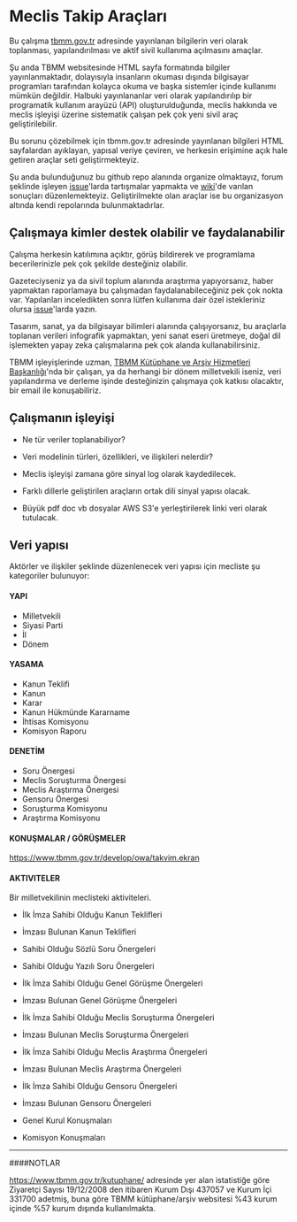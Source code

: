 # Meclis Takip Araçları

Bu çalışma [tbmm.gov.tr](https://www.tbmm.gov.tr/) adresinde yayınlanan bilgilerin veri olarak toplanması, yapılandırılması ve aktif sivil kullanıma açılmasını amaçlar.

Şu anda TBMM websitesinde HTML sayfa formatında bilgiler yayınlanmaktadır, dolayısıyla insanların okuması dışında bilgisayar programları tarafından kolayca okuma ve başka sistemler içinde kullanımı mümkün değildir. Halbuki yayınlananlar veri olarak yapılandırılıp bir programatik kullanım arayüzü (API) oluşturulduğunda, meclis hakkında ve meclis işleyişi üzerine sistematik çalışan pek çok yeni sivil araç geliştirilebilir.

Bu sorunu çözebilmek için tbmm.gov.tr adresinde yayınlanan bilgileri HTML sayfalardan ayıklayan, yapısal veriye çeviren, ve herkesin erişimine açık hale getiren araçlar seti geliştirmekteyiz.

Şu anda bulunduğunuz bu github repo alanında organize olmaktayız, forum şeklinde işleyen [issue](https://github.com/meclistakip/tbmm-graph/issues)'larda tartışmalar yapmakta ve [wiki](https://github.com/meclistakip/tbmm-graph/wiki)'de varılan sonuçları düzenlemekteyiz. Geliştirilmekte olan araçlar ise bu organizasyon altında kendi repolarında bulunmaktadırlar.

## Çalışmaya kimler destek olabilir ve faydalanabilir

Çalışma herkesin katılımına açıktır, görüş bildirerek ve programlama becerilerinizle pek çok şekilde desteğiniz olabilir.

Gazeteciyseniz ya da sivil toplum alanında araştırma yapıyorsanız, haber yapmaktan raporlamaya bu çalışmadan faydalanabileceğiniz pek çok nokta var. Yapılanları inceledikten sonra lütfen kullanıma dair özel istekleriniz olursa [issue]()'larda yazın.

Tasarım, sanat, ya da bilgisayar bilimleri alanında çalışıyorsanız, bu araçlarla toplanan verileri infografik yapmaktan, yeni sanat eseri üretmeye, doğal dil işlemekten yapay zeka çalışmalarına pek çok alanda kullanabilirsiniz.

TBMM işleyişlerinde uzman, [TBMM Kütüphane ve Arşiv Hizmetleri Başkanlığı](https://www.tbmm.gov.tr/kutuphane/)'nda bir çalışan, ya da herhangi bir dönem milletvekili iseniz, veri yapılandırma ve derleme işinde desteğinizin çalışmaya çok katkısı olacaktır, bir email ile konuşabiliriz.

## Çalışmanın işleyişi

- Ne tür veriler toplanabiliyor?

- Veri modelinin türleri, özellikleri, ve ilişkileri nelerdir?

- Meclis işleyişi zamana göre sinyal log olarak kaydedilecek.

- Farklı dillerle geliştirilen araçların ortak dili sinyal yapısı olacak.

- Büyük pdf doc vb dosyalar AWS S3'e yerleştirilerek linki veri olarak tutulacak.

## Veri yapısı

Aktörler ve ilişkiler şeklinde düzenlenecek veri yapısı için mecliste şu kategoriler bulunuyor:

#### YAPI

- Milletvekili
- Siyasi Parti
- İl    
- Dönem

#### YASAMA

- Kanun Teklifi
- Kanun
- Karar
- Kanun Hükmünde Kararname
- İhtisas Komisyonu
- Komisyon Raporu

#### DENETİM    

- Soru Önergesi
- Meclis Soruşturma Önergesi
- Meclis Araştırma Önergesi
- Gensoru Önergesi
- Soruşturma Komisyonu
- Araştırma Komisyonu    

#### KONUŞMALAR / GÖRÜŞMELER

https://www.tbmm.gov.tr/develop/owa/takvim.ekran

#### AKTIVITELER

Bir milletvekilinin meclisteki aktiviteleri.

- İlk İmza Sahibi Olduğu Kanun Teklifleri
- İmzası Bulunan Kanun Teklifleri

- Sahibi Olduğu Sözlü Soru Önergeleri 
- Sahibi Olduğu Yazılı Soru Önergeleri

- İlk İmza Sahibi Olduğu Genel Görüşme Önergeleri
- İmzası Bulunan Genel Görüşme Önergeleri

- İlk İmza Sahibi Olduğu Meclis Soruşturma Önergeleri
- İmzası Bulunan Meclis Soruşturma Önergeleri

- İlk İmza Sahibi Olduğu Meclis Araştırma Önergeleri
- İmzası Bulunan Meclis Araştırma Önergeleri

- İlk İmza Sahibi Olduğu Gensoru Önergeleri
- İmzası Bulunan Gensoru Önergeleri

- Genel Kurul Konuşmaları
- Komisyon Konuşmaları


---

####NOTLAR 

https://www.tbmm.gov.tr/kutuphane/ adresinde yer alan istatistiğe göre Ziyaretçi Sayısı 19/12/2008 den itibaren
Kurum Dışı 437057 ve Kurum İçi 331700 adetmiş, buna göre TBMM kütüphane/arşiv websitesi %43 kurum içinde %57 kurum dışında kullanılmakta.
